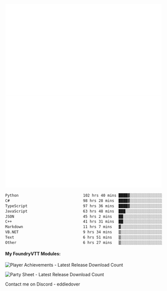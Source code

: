 
![](https://raw.githubusercontent.com/eddiedover/ghstats/master/generated/overview.svg)
![](https://raw.githubusercontent.com/eddiedover/ghstats/master/generated/languages.svg)

<!--START_SECTION:waka-->

```txt
Python                             102 hrs 40 mins ████▓░░░░░░░░░░░░░░░░░░░░   19.28 %
C#                                 98 hrs 28 mins  ████▓░░░░░░░░░░░░░░░░░░░░   18.49 %
TypeScript                         97 hrs 36 mins  ████▓░░░░░░░░░░░░░░░░░░░░   18.33 %
JavaScript                         63 hrs 48 mins  ███░░░░░░░░░░░░░░░░░░░░░░   11.98 %
JSON                               45 hrs 2 mins   ██░░░░░░░░░░░░░░░░░░░░░░░   08.46 %
C++                                41 hrs 31 mins  ██░░░░░░░░░░░░░░░░░░░░░░░   07.80 %
Markdown                           11 hrs 7 mins   ▓░░░░░░░░░░░░░░░░░░░░░░░░   02.09 %
VB.NET                             9 hrs 34 mins   ▒░░░░░░░░░░░░░░░░░░░░░░░░   01.80 %
Text                               6 hrs 51 mins   ▒░░░░░░░░░░░░░░░░░░░░░░░░   01.29 %
Other                              6 hrs 27 mins   ▒░░░░░░░░░░░░░░░░░░░░░░░░   01.21 %
```

<!--END_SECTION:waka-->

#### My FoundryVTT Modules:

  ![Player Achievements - Latest Release Download Count](https://img.shields.io/badge/dynamic/json?label=Player%20Achievements%20-%20Downloads@latest&query=assets%5B1%5D.download_count&url=https%3A%2F%2Fapi.github.com%2Frepos%2FEddieDover%2Ffvtt-player-achievements%2Freleases%2Flatest)

  ![Party Sheet - Latest Release Download Count](https://img.shields.io/badge/dynamic/json?label=Party%20Sheet%20-%20Downloads@latest&query=assets%5B1%5D.download_count&url=https%3A%2F%2Fapi.github.com%2Frepos%2FEddieDover%2Ffvtt-party-sheet%2Freleases%2Flatest)

<a rel="me" href="https://techhub.social/@EddieDover"></a>

Contact me on Discord - eddiedover

